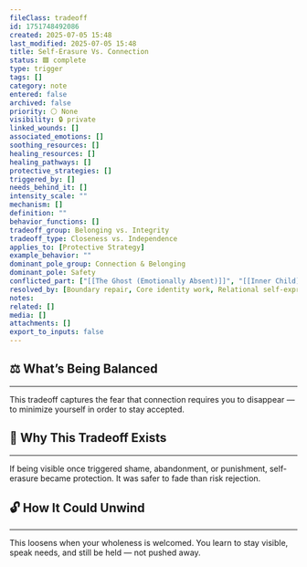 ```yaml
---
fileClass: tradeoff
id: 1751748492086
created: 2025-07-05 15:48
last_modified: 2025-07-05 15:48
title: Self-Erasure Vs. Connection
status: 🟩 complete
type: trigger
tags: []
category: note
entered: false
archived: false
priority: ⚪ None
visibility: 🔒 private
linked_wounds: []
associated_emotions: []
soothing_resources: []
healing_resources: []
healing_pathways: []
protective_strategies: []
triggered_by: []
needs_behind_it: []
intensity_scale: ""
mechanism: []
definition: ""
behavior_functions: []
tradeoff_group: Belonging vs. Integrity
tradeoff_type: Closeness vs. Independence
applies_to: [Protective Strategy]
example_behavior: ""
dominant_pole_group: Connection & Belonging
dominant_pole: Safety
conflicted_part: ["[[The Ghost (Emotionally Absent)]]", "[[Inner Child]]", "[[Don't Feel That]]"]
resolved_by: [Boundary repair, Core identity work, Relational self-expression]
notes: 
related: []
media: []
attachments: []
export_to_inputs: false
---
```


## ⚖️ What’s Being Balanced
---
This tradeoff captures the fear that connection requires you to disappear — to minimize yourself in order to stay accepted.

## 🤔 Why This Tradeoff Exists
---
If being visible once triggered shame, abandonment, or punishment, self-erasure became protection. It was safer to fade than risk rejection.

## 🔓 How It Could Unwind
---
This loosens when your wholeness is welcomed. You learn to stay visible, speak needs, and still be held — not pushed away.
